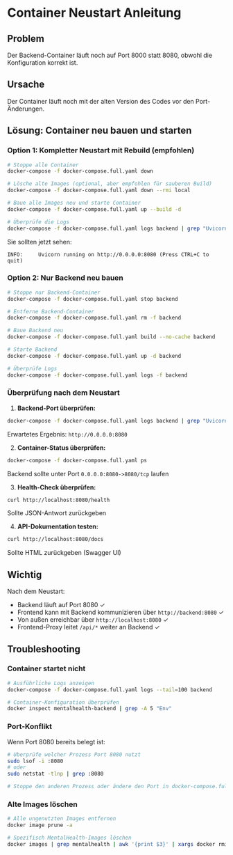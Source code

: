 # Container Neustart Anleitung

## Problem
Der Backend-Container läuft noch auf Port 8000 statt 8080, obwohl die Konfiguration korrekt ist.

## Ursache
Der Container läuft noch mit der alten Version des Codes vor den Port-Änderungen.

## Lösung: Container neu bauen und starten

### Option 1: Kompletter Neustart mit Rebuild (empfohlen)
```bash
# Stoppe alle Container
docker-compose -f docker-compose.full.yaml down

# Lösche alte Images (optional, aber empfohlen für sauberen Build)
docker-compose -f docker-compose.full.yaml down --rmi local

# Baue alle Images neu und starte Container
docker-compose -f docker-compose.full.yaml up --build -d

# Überprüfe die Logs
docker-compose -f docker-compose.full.yaml logs backend | grep "Uvicorn running"
```

Sie sollten jetzt sehen:
```
INFO:     Uvicorn running on http://0.0.0.0:8080 (Press CTRL+C to quit)
```

### Option 2: Nur Backend neu bauen
```bash
# Stoppe nur Backend-Container
docker-compose -f docker-compose.full.yaml stop backend

# Entferne Backend-Container
docker-compose -f docker-compose.full.yaml rm -f backend

# Baue Backend neu
docker-compose -f docker-compose.full.yaml build --no-cache backend

# Starte Backend
docker-compose -f docker-compose.full.yaml up -d backend

# Überprüfe Logs
docker-compose -f docker-compose.full.yaml logs -f backend
```

### Überprüfung nach dem Neustart

1. **Backend-Port überprüfen:**
```bash
docker-compose -f docker-compose.full.yaml logs backend | grep "Uvicorn running"
```
Erwartetes Ergebnis: `http://0.0.0.0:8080`

2. **Container-Status überprüfen:**
```bash
docker-compose -f docker-compose.full.yaml ps
```
Backend sollte unter Port `0.0.0.0:8080->8080/tcp` laufen

3. **Health-Check überprüfen:**
```bash
curl http://localhost:8080/health
```
Sollte JSON-Antwort zurückgeben

4. **API-Dokumentation testen:**
```bash
curl http://localhost:8080/docs
```
Sollte HTML zurückgeben (Swagger UI)

## Wichtig
Nach dem Neustart:
- Backend läuft auf Port 8080 ✓
- Frontend kann mit Backend kommunizieren über `http://backend:8080` ✓
- Von außen erreichbar über `http://localhost:8080` ✓
- Frontend-Proxy leitet `/api/*` weiter an Backend ✓

## Troubleshooting

### Container startet nicht
```bash
# Ausführliche Logs anzeigen
docker-compose -f docker-compose.full.yaml logs --tail=100 backend

# Container-Konfiguration überprüfen
docker inspect mentalhealth-backend | grep -A 5 "Env"
```

### Port-Konflikt
Wenn Port 8080 bereits belegt ist:
```bash
# Überprüfe welcher Prozess Port 8080 nutzt
sudo lsof -i :8080
# oder
sudo netstat -tlnp | grep :8080

# Stoppe den anderen Prozess oder ändere den Port in docker-compose.full.yaml
```

### Alte Images löschen
```bash
# Alle ungenutzten Images entfernen
docker image prune -a

# Spezifisch MentalHealth-Images löschen
docker images | grep mentalhealth | awk '{print $3}' | xargs docker rmi -f
```
